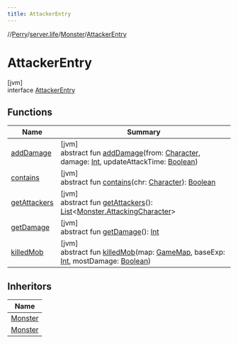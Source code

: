 ```yaml
---
title: AttackerEntry
---
```

//[Perry](../../../../index.html)/[server.life](../../index.html)/[Monster](../index.html)/[AttackerEntry](index.html)



# AttackerEntry



[jvm]\
interface [AttackerEntry](index.html)



## Functions


| Name | Summary |
|---|---|
| [addDamage](add-damage.html) | [jvm]<br>abstract fun [addDamage](add-damage.html)(from: [Character](../../../client/-character/index.html), damage: [Int](https://kotlinlang.org/api/latest/jvm/stdlib/kotlin/-int/index.html), updateAttackTime: [Boolean](https://kotlinlang.org/api/latest/jvm/stdlib/kotlin/-boolean/index.html)) |
| [contains](contains.html) | [jvm]<br>abstract fun [contains](contains.html)(chr: [Character](../../../client/-character/index.html)): [Boolean](https://kotlinlang.org/api/latest/jvm/stdlib/kotlin/-boolean/index.html) |
| [getAttackers](get-attackers.html) | [jvm]<br>abstract fun [getAttackers](get-attackers.html)(): [List](https://kotlinlang.org/api/latest/jvm/stdlib/kotlin.collections/-list/index.html)&lt;[Monster.AttackingCharacter](../-attacking-character/index.html)&gt; |
| [getDamage](get-damage.html) | [jvm]<br>abstract fun [getDamage](get-damage.html)(): [Int](https://kotlinlang.org/api/latest/jvm/stdlib/kotlin/-int/index.html) |
| [killedMob](killed-mob.html) | [jvm]<br>abstract fun [killedMob](killed-mob.html)(map: [GameMap](../../../server.maps/-game-map/index.html), baseExp: [Int](https://kotlinlang.org/api/latest/jvm/stdlib/kotlin/-int/index.html), mostDamage: [Boolean](https://kotlinlang.org/api/latest/jvm/stdlib/kotlin/-boolean/index.html)) |


## Inheritors


| Name |
|---|
| [Monster](../-single-attacker-entry/index.html) |
| [Monster](../-party-attacker-entry/index.html) |

